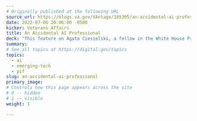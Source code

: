 ```yaml
---
# Originally published at the following URL
source_url: https://blogs.va.gov/VAntage/105305/an-accidental-ai-professional/
date: 2022-07-06 20:06:00 -0500
kicker: Veterans Affairs
title: An Accidental AI Professional
deck: "This feature on Agata Ciesielski, a fellow in the White House Presidential Innovation Fellowship (PIF) Program, highlights the opportunities provided by the program to work on big impact inter-agency problems, such as elevating artificial intelligence solutions."
summary: 
# See all topics at https://digital.gov/topics
topics:
  - ai
  - emerging-tech
  - pif
slug: an-accidental-ai-professional
primary_image: 
# Controls how this page appears across the site
# 0 -- hidden
# 1 -- visible
weight: 1

---
```

